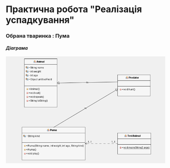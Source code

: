 # Практична робота "Реалізація успадкування"
### Обрана тваринка : Пума 
#### *Діаграма*
![alt-diagramm](https://github.com/ppc-ntu-khpi/java-inheritance-Sweet-Day/blob/master/images/%D0%B4%D0%B8%D0%B0%D0%B3%D1%80%D0%B0%D0%BC%D0%BC%D0%B0.PNG)

